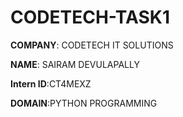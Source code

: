 # CODETECH-TASK1

**COMPANY**: CODETECH IT SOLUTIONS

**NAME**: SAIRAM DEVULAPALLY

**Intern ID**:CT4MEXZ

**DOMAIN**:PYTHON PROGRAMMING




